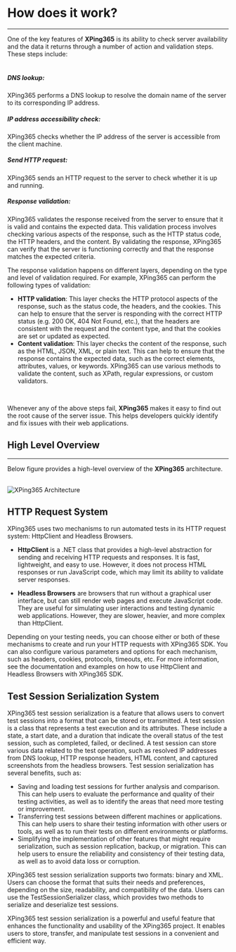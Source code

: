# How does it work?
<hr/>
One of the key features of <b>XPing365</b> is its ability to check server availability and the data it returns through a number of action and validation steps. These steps include:
<br/>
<br/>

##### DNS lookup: 

XPing365 performs a DNS lookup to resolve the domain name of the server to its corresponding IP address. 
<br/>

##### IP address accessibility check: 

XPing365 checks whether the IP address of the server is accessible from the client machine.
<br/>

##### Send HTTP request: 

XPing365 sends an HTTP request to the server to check whether it is up and running.
<br/>

##### Response validation: 

XPing365 validates the response received from the server to ensure that it is valid and contains the expected data. This validation process involves checking various aspects of the response, such as the HTTP status code, the HTTP headers, and the content. By validating the response, XPing365 can verify that the server is functioning correctly and that the response matches the expected criteria.

The response validation happens on different layers, depending on the type and level of validation required. For example, XPing365 can perform the following types of validation:

* __HTTP validation__: This layer checks the HTTP protocol aspects of the response, such as the status code, the headers, and the cookies. This can help to ensure that the server is responding with the correct HTTP status (e.g. 200 OK, 404 Not Found, etc.), that the headers are consistent with the request and the content type, and that the cookies are set or updated as expected.
* __Content validation__: This layer checks the content of the response, such as the HTML, JSON, XML, or plain text. This can help to ensure that the response contains the expected data, such as the correct elements, attributes, values, or keywords. XPing365 can use various methods to validate the content, such as XPath, regular expressions, or custom validators.

<br/>

Whenever any of the above steps fail, __XPing365__ makes it easy to find out the root cause of the server issue. This helps developers quickly identify and fix issues with their web applications.

## High Level Overview
<hr/>
Below figure provides a high-level overview of the <b>XPing365</b> architecture. 
<br/><br/>

![XPing365 Architecture](/xping365-sdk/images/architecture-overview.svg)

## HTTP Request System

XPing365 uses two mechanisms to run automated tests in its HTTP request system: HttpClient and Headless Browsers.

* __HttpClient__ is a .NET class that provides a high-level abstraction for sending and receiving HTTP requests and responses. It is fast, lightweight, and easy to use. However, it does not process HTML responses or run JavaScript code, which may limit its ability to validate server responses.

* __Headless Browsers__ are browsers that run without a graphical user interface, but can still render web pages and execute JavaScript code. They are useful for simulating user interactions and testing dynamic web applications. However, they are slower, heavier, and more complex than HttpClient.

Depending on your testing needs, you can choose either or both of these mechanisms to create and run your HTTP requests with XPing365 SDK. You can also configure various parameters and options for each mechanism, such as headers, cookies, protocols, timeouts, etc. For more information, see the documentation and examples on how to use HttpClient and Headless Browsers with XPing365 SDK.

## Test Session Serialization System

XPing365 test session serialization is a feature that allows users to convert test sessions into a format that can be stored or transmitted. A test session is a class that represents a test execution and its attributes. These include a state, a start date, and a duration that indicate the overall status of the test session, such as completed, failed, or declined. A test session can store various data related to the test operation, such as resolved IP addresses from DNS lookup, HTTP response headers, HTML content, and captured screenshots from the headless browsers. Test session serialization has several benefits, such as:

* Saving and loading test sessions for further analysis and comparison. This can help users to evaluate the performance and quality of their testing activities, as well as to identify the areas that need more testing or improvement.
* Transferring test sessions between different machines or applications. This can help users to share their testing information with other users or tools, as well as to run their tests on different environments or platforms.
* Simplifying the implementation of other features that might require serialization, such as session replication, backup, or migration. This can help users to ensure the reliability and consistency of their testing data, as well as to avoid data loss or corruption.

XPing365 test session serialization supports two formats: binary and XML. Users can choose the format that suits their needs and preferences, depending on the size, readability, and compatibility of the data. Users can use the TestSessionSerializer class, which provides two methods to serialize and deserialize test sessions.

XPing365 test session serialization is a powerful and useful feature that enhances the functionality and usability of the XPing365 project. It enables users to store, transfer, and manipulate test sessions in a convenient and efficient way.